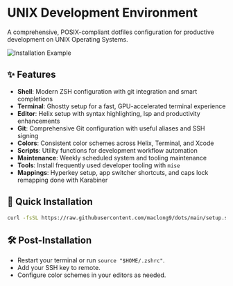 # UNIX Development Environment

A comprehensive, POSIX-compliant dotfiles configuration for productive development on UNIX Operating Systems.

![Installation Example](https://github.com/user-attachments/assets/245a55e5-bb50-467c-a194-063f58b4d669)

## ✨ Features

- **Shell**: Modern ZSH configuration with git integration and smart completions
- **Terminal**: Ghostty setup for a fast, GPU-accelerated terminal experience
- **Editor**: Helix setup with syntax highlighting, lsp and productivity enhancements
- **Git**: Comprehensive Git configuration with useful aliases and SSH signing
- **Colors**: Consistent color schemes across Helix, Terminal, and Xcode
- **Scripts**: Utility functions for development workflow automation
- **Maintenance**: Weekly scheduled system and tooling maintenance
- **Tools**: Install frequently used developer tooling with `mise`
- **Mappings**: Hyperkey setup, app switcher shortcuts, and caps lock remapping done with Karabiner

## 🚀 Quick Installation

```sh
curl -fsSL https://raw.githubusercontent.com/maclong9/dots/main/setup.sh | sh
```

## 🛠 Post-Installation

- Restart your terminal or run `source "$HOME/.zshrc"`.
- Add your SSH key to remote.
- Configure color schemes in your editors as needed.
